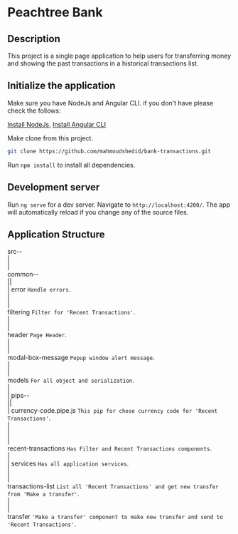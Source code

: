 # Peachtree Bank

## Description

This project is a single page application to help users for transferring money and showing the past transactions in a historical transactions list.

## Initialize the application

Make sure you have NodeJs and Angular CLI. if you don't have please check the follows:

[Install NodeJs](https://nodejs.org/en/download/), [Install Angular CLI](https://cli.angular.io/)

Make clone from this project.

```bash
git clone https://github.com/mahmoudshedid/bank-transactions.git
```

Run `npm install` to install all dependencies.

## Development server

Run `ng serve` for a dev server. Navigate to `http://localhost:4200/`. The app will automatically reload if you change any of the source files.

## Application Structure

src--<br />
<space><space><space><space>|<br />
<space><space><space><space>|<br />
<space><space><space><space>common--<br />
<space><space><space><space>|<space><space>|<br />
<space><space><space><space>|&nbsp;error  `Handle errors`.<br />
<space><space><space><space>|<br />
<space><space><space><space>|<br />
<space><space><space><space>filtering `Filter for 'Recent Transactions'`.<br />
<space><space><space><space>|<br />
<space><space><space><space>|<br />
<space><space><space><space>header `Page Header`.<br />
<space><space><space><space>|<br />
<space><space><space><space>|<br />
<space><space><space><space>modal-box-message `Popup window alert message`.<br />
<space><space><space><space>|<br />
<space><space><space><space>|<br />
<space><space><space><space>models `For all object and serialization`.<br />
<space><space><space><space>|<br />
<space><space><space><space>|
<space><space><space><space>pips--<br />
<space><space><space><space>|<space><space>|<br />
<space><space><space><space>|&nbsp;currency-code.pipe.js `This pip for chose currency code for 'Recent Transactions'`.<br />
<space><space><space><space>|<br />
<space><space><space><space>|<br />
<space><space><space><space>|<br />
<space><space><space><space>recent-transactions `Has Filter and Recent Transactions components`.<br />
<space><space><space><space>|<br />
<space><space><space><space>|
<space><space><space><space>services `Has all application services`.<br />
<space><space><space><space>|<br />
<space><space><space><space>|<br />
<space><space><space><space>transactions-list `List all 'Recent Transactions' and get new transfer from 'Make a transfer'`.<br />
<space><space><space><space>|<br />
<space><space><space><space>|<br />
<space><space><space><space>transfer `'Make a transfer' component to make new transfer and send to 'Recent Transactions'`.<br />